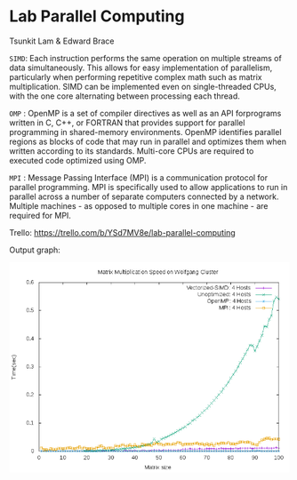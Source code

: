 # Lab Parallel Computing

Tsunkit Lam & Edward Brace


`SIMD`: Each instruction performs the same operation on multiple streams of data simultaneously. This allows for easy implementation of parallelism, particularly when performing repetitive complex math such as matrix multiplication. SIMD can be implemented even on single-threaded CPUs, with the one core alternating between processing each thread.

`OMP` : OpenMP is a set of compiler directives as well as an API forprograms written in C, C++, or FORTRAN that provides support for parallel programming in shared-memory environments. OpenMP identifies parallel regions as blocks of code that may run in parallel and optimizes them when written according to its standards. Multi-core CPUs are required to executed code optimized using OMP.

`MPI` : Message Passing Interface (MPI) is a communication protocol for parallel programming. MPI is specifically used to allow applications to run in parallel across a number of separate computers connected by a network. Multiple machines - as opposed to multiple cores in one machine - are required for MPI.


Trello: 
https://trello.com/b/YSd7MV8e/lab-parallel-computing


Output graph:

![Task 5](https://github.com/CIS-SoftwareDesign-S21/matrix-01-kit-patel/blob/task5/out.png)

